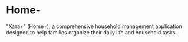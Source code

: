 # Home-
"Хата+" (Home+), a comprehensive household management application designed to help families organize their daily life and household tasks. 
